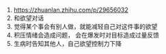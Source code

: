 1. https://zhuanlan.zhihu.com/p/29656032
2. 和欲望对话
3. 觉得某个事会有别人做，就能减轻自己对这件事的欲望
4. 积压情绪会造成问题， 会在爆发时对目标造成过量反馈
5. 生病时告知其他人，自己欲望控制力下降